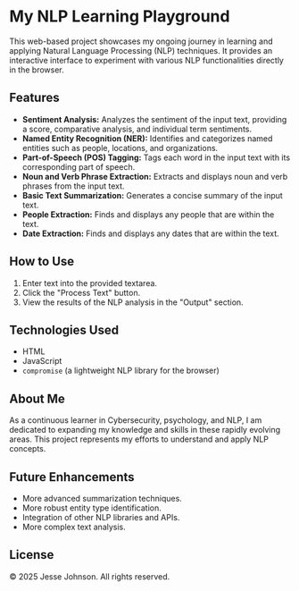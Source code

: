 # My NLP Learning Playground

This web-based project showcases my ongoing journey in learning and applying Natural Language Processing (NLP) techniques. It provides an interactive interface to experiment with various NLP functionalities directly in the browser.

## Features

* **Sentiment Analysis:** Analyzes the sentiment of the input text, providing a score, comparative analysis, and individual term sentiments.
* **Named Entity Recognition (NER):** Identifies and categorizes named entities such as people, locations, and organizations.
* **Part-of-Speech (POS) Tagging:** Tags each word in the input text with its corresponding part of speech.
* **Noun and Verb Phrase Extraction:** Extracts and displays noun and verb phrases from the input text.
* **Basic Text Summarization:** Generates a concise summary of the input text.
* **People Extraction:** Finds and displays any people that are within the text.
* **Date Extraction:** Finds and displays any dates that are within the text.

## How to Use

1.  Enter text into the provided textarea.
2.  Click the "Process Text" button.
3.  View the results of the NLP analysis in the "Output" section.

## Technologies Used

* HTML
* JavaScript
* `compromise` (a lightweight NLP library for the browser)

## About Me

As a continuous learner in Cybersecurity, psychology, and NLP, I am dedicated to expanding my knowledge and skills in these rapidly evolving areas. This project represents my efforts to understand and apply NLP concepts.

## Future Enhancements

* More advanced summarization techniques.
* More robust entity type identification.
* Integration of other NLP libraries and APIs.
* More complex text analysis.

## License

© 2025 Jesse Johnson. All rights reserved.
